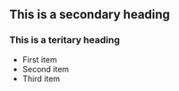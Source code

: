 ## This is a secondary heading
### This is a teritary heading

* First item
* Second item
* Third item
